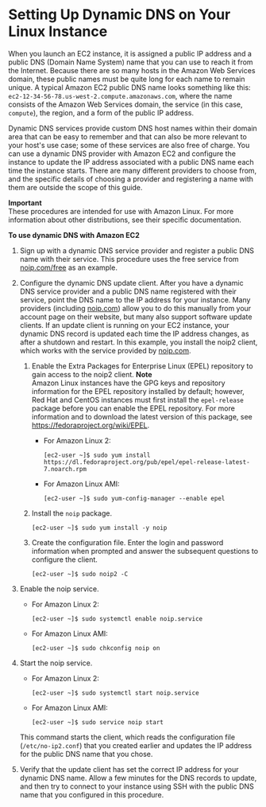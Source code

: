 # Setting Up Dynamic DNS on Your Linux Instance<a name="dynamic-dns"></a>

When you launch an EC2 instance, it is assigned a public IP address and a public DNS \(Domain Name System\) name that you can use to reach it from the Internet\. Because there are so many hosts in the Amazon Web Services domain, these public names must be quite long for each name to remain unique\. A typical Amazon EC2 public DNS name looks something like this: `ec2-12-34-56-78.us-west-2.compute.amazonaws.com`, where the name consists of the Amazon Web Services domain, the service \(in this case, `compute`\), the region, and a form of the public IP address\.

Dynamic DNS services provide custom DNS host names within their domain area that can be easy to remember and that can also be more relevant to your host's use case; some of these services are also free of charge\. You can use a dynamic DNS provider with Amazon EC2 and configure the instance to update the IP address associated with a public DNS name each time the instance starts\. There are many different providers to choose from, and the specific details of choosing a provider and registering a name with them are outside the scope of this guide\.

**Important**  
These procedures are intended for use with Amazon Linux\. For more information about other distributions, see their specific documentation\.<a name="procedure-dynamic-dns"></a>

**To use dynamic DNS with Amazon EC2**

1. Sign up with a dynamic DNS service provider and register a public DNS name with their service\. This procedure uses the free service from [noip\.com/free](https://www.noip.com/free) as an example\.

1. Configure the dynamic DNS update client\. After you have a dynamic DNS service provider and a public DNS name registered with their service, point the DNS name to the IP address for your instance\. Many providers \(including [noip\.com](https://noip.com)\) allow you to do this manually from your account page on their website, but many also support software update clients\. If an update client is running on your EC2 instance, your dynamic DNS record is updated each time the IP address changes, as after a shutdown and restart\. In this example, you install the noip2 client, which works with the service provided by [noip\.com](https://noip.com)\.

   1. Enable the Extra Packages for Enterprise Linux \(EPEL\) repository to gain access to the noip2 client\.
**Note**  
Amazon Linux instances have the GPG keys and repository information for the EPEL repository installed by default; however, Red Hat and CentOS instances must first install the `epel-release` package before you can enable the EPEL repository\. For more information and to download the latest version of this package, see [https://fedoraproject\.org/wiki/EPEL](https://fedoraproject.org/wiki/EPEL)\.
      + For Amazon Linux 2:

        ```
        [ec2-user ~]$ sudo yum install https://dl.fedoraproject.org/pub/epel/epel-release-latest-7.noarch.rpm
        ```
      + For Amazon Linux AMI:

        ```
        [ec2-user ~]$ sudo yum-config-manager --enable epel
        ```

   1. Install the `noip` package\.

      ```
      [ec2-user ~]$ sudo yum install -y noip
      ```

   1. Create the configuration file\. Enter the login and password information when prompted and answer the subsequent questions to configure the client\.

      ```
      [ec2-user ~]$ sudo noip2 -C
      ```

1. Enable the noip service\.
   + For Amazon Linux 2:

     ```
     [ec2-user ~]$ sudo systemctl enable noip.service
     ```
   + For Amazon Linux AMI:

     ```
     [ec2-user ~]$ sudo chkconfig noip on
     ```

1. Start the noip service\.
   + For Amazon Linux 2:

     ```
     [ec2-user ~]$ sudo systemctl start noip.service
     ```
   + For Amazon Linux AMI:

     ```
     [ec2-user ~]$ sudo service noip start
     ```

   This command starts the client, which reads the configuration file \(`/etc/no-ip2.conf`\) that you created earlier and updates the IP address for the public DNS name that you chose\.

1. Verify that the update client has set the correct IP address for your dynamic DNS name\. Allow a few minutes for the DNS records to update, and then try to connect to your instance using SSH with the public DNS name that you configured in this procedure\.